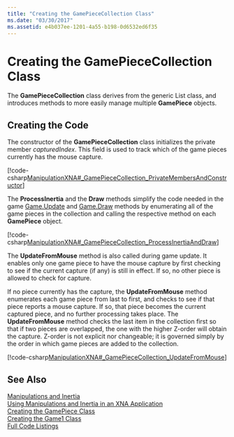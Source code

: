 ```yaml
---
title: "Creating the GamePieceCollection Class"
ms.date: "03/30/2017"
ms.assetid: e4b037ee-1201-4a55-b198-0d6532ed6f35
---
```

# Creating the GamePieceCollection Class
The **GamePieceCollection** class derives from the generic List class, and introduces methods to more easily manage multiple **GamePiece** objects.  
  
## Creating the Code  
 The constructor of the **GamePieceCollection** class initializes the private member *capturedIndex*. This field is used to track which of the game pieces currently has the mouse capture.  
  
 [!code-csharp[ManipulationXNA#_GamePieceCollection_PrivateMembersAndConstructor](../../../samples/snippets/csharp/VS_Snippets_Misc/manipulationxna/cs/gamepiececollection.cs#_gamepiececollection_privatemembersandconstructor)]  
  
 The **ProcessInertia** and the **Draw** methods simplify the code needed in the game [Game.Update](http://msdn.microsoft.com/library/microsoft.xna.framework.game.update.aspx) and [Game.Draw](http://msdn.microsoft.com/library/microsoft.xna.framework.game.draw.aspx) methods by enumerating all of the game pieces in the collection and calling the respective method on each **GamePiece** object.  
  
 [!code-csharp[ManipulationXNA#_GamePieceCollection_ProcessInertiaAndDraw](../../../samples/snippets/csharp/VS_Snippets_Misc/manipulationxna/cs/gamepiececollection.cs#_gamepiececollection_processinertiaanddraw)]  
  
 The **UpdateFromMouse** method is also called during game update. It enables only one game piece to have the mouse capture by first checking to see if the current capture (if any) is still in effect. If so, no other piece is allowed to check for capture.  
  
 If no piece currently has the capture, the **UpdateFromMouse** method enumerates each game piece from last to first, and checks to see if that piece reports a mouse capture. If so, that piece becomes the current captured piece, and no further processing takes place. The **UpdateFromMouse** method checks the last item in the collection first so that if two pieces are overlapped, the one with the higher Z-order will obtain the capture. Z-order is not explicit nor changeable; it is governed simply by the order in which game pieces are added to the collection.  
  
 [!code-csharp[ManipulationXNA#_GamePieceCollection_UpdateFromMouse](../../../samples/snippets/csharp/VS_Snippets_Misc/manipulationxna/cs/gamepiececollection.cs#_gamepiececollection_updatefrommouse)]  
  
## See Also  
 [Manipulations and Inertia](../../../docs/framework/common-client-technologies/manipulations-and-inertia.md)  
 [Using Manipulations and Inertia in an XNA Application](../../../docs/framework/common-client-technologies/use-manipulations-and-inertia-in-an-xna-application.md)  
 [Creating the GamePiece Class](../../../docs/framework/common-client-technologies/creating-the-gamepiece-class.md)  
 [Creating the Game1 Class](../../../docs/framework/common-client-technologies/creating-the-game1-class.md)  
 [Full Code Listings](../../../docs/framework/common-client-technologies/full-code-listings.md)
